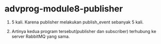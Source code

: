 # advprog-module8-publisher

1. 5 kali. Karena publisher melakukan publish_event sebanyak 5 kali.

2. Artinya kedua program tersebut(publisher dan subscriber) terhubung ke server RabbitMQ yang sama.